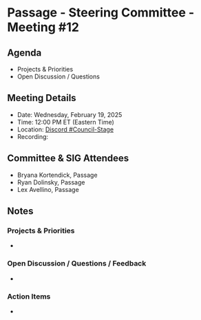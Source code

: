 # Passage - Steering Committee - Meeting #12

## Agenda
- Projects & Priorities
- Open Discussion / Questions

## Meeting Details
- Date: Wednesday, February 19, 2025
- Time: 12:00 PM ET (Eastern Time)
- Location: [Discord #Council-Stage](https://discord.gg/passage)
- Recording: 

## Committee & SIG Attendees
- Bryana Kortendick, Passage
- Ryan Dolinsky, Passage
- Lex Avellino, Passage

##  Notes
### Projects & Priorities
- 

### Open Discussion / Questions / Feedback
- 

### Action Items
- 
